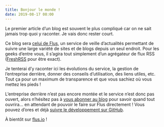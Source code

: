 ```yaml
---
title: Bonjour le monde !
date: 2019-08-17 08:00
---
```


Le premier article d’un blog est souvent le plus compliqué car on ne sait jamais trop quoi y raconter. Je vais donc rester court.

Ce blog sera [celui de Flus](https://flus.io/i/), un service de veille d’actualités permettant de suivre une large variété de sites et de blogs depuis un seul endroit. Pour les geeks d’entre vous, il s’agira tout simplement d’un agrégateur de flux RSS ([FreshRSS](https://freshrss.org/) pour être exact).

Je tenterai d’y raconter ici les évolutions du service, la gestion de l’entreprise derrière, donner des conseils d’utilisation, des liens utiles, etc. Tout ça pour un maximum de transparence et que vous sachiez où vous mettez les pieds !

L’entreprise derrière n’est pas encore montée et le service n’est donc pas ouvert, alors n’hésitez pas à [vous abonner au blog](abonnement.html) pour savoir quand tout ouvrira… en attendant de pouvoir le faire sur Flus directement ! Vous pouvez d’ores et déjà [suivre le développement sur GitHub](https://github.com/flusio/).

À bientôt sur [flus.io](https://flus.io) !
